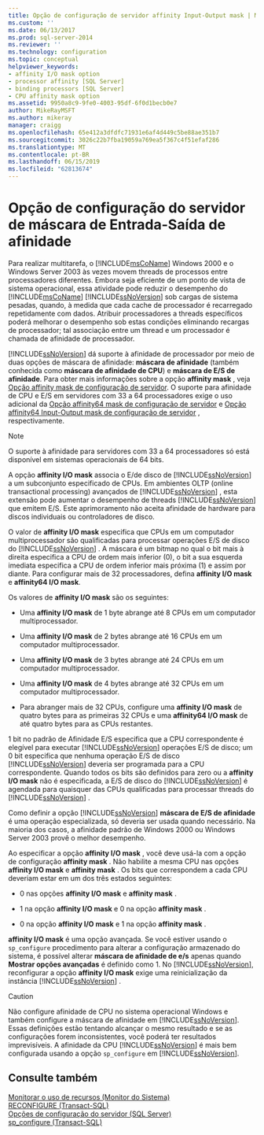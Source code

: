 ```yaml
---
title: Opção de configuração de servidor affinity Input-Output mask | Microsoft Docs
ms.custom: ''
ms.date: 06/13/2017
ms.prod: sql-server-2014
ms.reviewer: ''
ms.technology: configuration
ms.topic: conceptual
helpviewer_keywords:
- affinity I/O mask option
- processor affinity [SQL Server]
- binding processors [SQL Server]
- CPU affinity mask option
ms.assetid: 9950a8c9-9fe0-4003-95df-6f0d1becb0e7
author: MikeRayMSFT
ms.author: mikeray
manager: craigg
ms.openlocfilehash: 65e412a3dfdfc71931e6af4d449c5be88ae351b7
ms.sourcegitcommit: 3026c22b7fba19059a769ea5f367c4f51efaf286
ms.translationtype: MT
ms.contentlocale: pt-BR
ms.lasthandoff: 06/15/2019
ms.locfileid: "62813674"
---
```

# <a name="affinity-input-output-mask-server-configuration-option"></a>Opção de configuração do servidor de máscara de Entrada-Saída de afinidade
  Para realizar multitarefa, o [!INCLUDE[msCoName](../../includes/msconame-md.md)] Windows 2000 e o Windows Server 2003 às vezes movem threads de processos entre processadores diferentes. Embora seja eficiente de um ponto de vista de sistema operacional, essa atividade pode reduzir o desempenho do [!INCLUDE[msCoName](../../includes/msconame-md.md)] [!INCLUDE[ssNoVersion](../../includes/ssnoversion-md.md)] sob cargas de sistema pesadas, quando, à medida que cada cache de processador é recarregado repetidamente com dados. Atribuir processadores a threads específicos poderá melhorar o desempenho sob estas condições eliminando recargas de processador; tal associação entre um thread e um processador é chamada de afinidade de processador.  
  
 [!INCLUDE[ssNoVersion](../../includes/ssnoversion-md.md)] dá suporte à afinidade de processador por meio de duas opções de máscara de afinidade: **máscara de afinidade** (também conhecida como **máscara de afinidade de CPU**) e **máscara de E/S de afinidade**. Para obter mais informações sobre a opção **affinity mask** , veja [Opção affinity mask de configuração de servidor](affinity-mask-server-configuration-option.md). O suporte para afinidade de CPU e E/S em servidores com 33 a 64 processadores exige o uso adicional da [Opção affinity64 mask de configuração de servidor](affinity64-mask-server-configuration-option.md) e [Opção affinity64 Input-Output mask de configuração de servidor](affinity64-input-output-mask-server-configuration-option.md) , respectivamente.  
  
> [!NOTE]  
>  O suporte à afinidade para servidores com 33 a 64 processadores só está disponível em sistemas operacionais de 64 bits.  
  
 A opção **affinity I/O mask** associa o E/de disco de [!INCLUDE[ssNoVersion](../../includes/ssnoversion-md.md)] a um subconjunto especificado de CPUs. Em ambientes OLTP (online transactional processing) avançados de [!INCLUDE[ssNoVersion](../../includes/ssnoversion-md.md)] , esta extensão pode aumentar o desempenho de threads [!INCLUDE[ssNoVersion](../../includes/ssnoversion-md.md)] que emitem E/S. Este aprimoramento não aceita afinidade de hardware para discos individuais ou controladores de disco.  
  
 O valor de **affinity I/O mask** especifica que CPUs em um computador multiprocessador são qualificadas para processar operações E/S de disco do [!INCLUDE[ssNoVersion](../../includes/ssnoversion-md.md)] . A máscara é um bitmap no qual o bit mais à direita especifica a CPU de ordem mais inferior (0), o bit a sua esquerda imediata especifica a CPU de ordem inferior mais próxima (1) e assim por diante. Para configurar mais de 32 processadores, defina **affinity I/O mask** e **affinity64 I/O mask**.  
  
 Os valores de **affinity I/O mask** são os seguintes:  
  
-   Uma **affinity I/O mask** de 1 byte abrange até 8 CPUs em um computador multiprocessador.  
  
-   Uma **affinity I/O mask** de 2 bytes abrange até 16 CPUs em um computador multiprocessador.  
  
-   Uma **affinity I/O mask** de 3 bytes abrange até 24 CPUs em um computador multiprocessador.  
  
-   Uma **affinity I/O mask** de 4 bytes abrange até 32 CPUs em um computador multiprocessador.  
  
-   Para abranger mais de 32 CPUs, configure uma **affinity I/O mask** de quatro bytes para as primeiras 32 CPUs e uma **affinity64 I/O mask** de até quatro bytes para as CPUs restantes.  
  
 1 bit no padrão de Afinidade E/S especifica que a CPU correspondente é elegível para executar [!INCLUDE[ssNoVersion](../../includes/ssnoversion-md.md)] operações E/S de disco; um 0 bit especifica que nenhuma operação E/S de disco [!INCLUDE[ssNoVersion](../../includes/ssnoversion-md.md)] deveria ser programada para a CPU correspondente. Quando todos os bits são definidos para zero ou a **affinity I/O mask** não é especificada, a E/S de disco do [!INCLUDE[ssNoVersion](../../includes/ssnoversion-md.md)] é agendada para quaisquer das CPUs qualificadas para processar threads do [!INCLUDE[ssNoVersion](../../includes/ssnoversion-md.md)] .  
  
 Como definir a opção [!INCLUDE[ssNoVersion](../../includes/ssnoversion-md.md)] **máscara de E/S de afinidade** é uma operação especializada, só deveria ser usada quando necessário. Na maioria dos casos, a afinidade padrão de Windows 2000 ou Windows Server 2003 provê o melhor desempenho.  
  
 Ao especificar a opção **affinity I/O mask** , você deve usá-la com a opção de configuração **affinity mask** . Não habilite a mesma CPU nas opções **affinity I/O mask** e **affinity mask** . Os bits que correspondem a cada CPU deveriam estar em um dos três estados seguintes:  
  
-   0 nas opções **affinity I/O mask** e **affinity mask** .  
  
-   1 na opção **affinity I/O mask** e 0 na opção **affinity mask** .  
  
-   0 na opção **affinity I/O mask** e 1 na opção **affinity mask** .  
  
 **affinity I/O mask** é uma opção avançada. Se você estiver usando o `sp_configure` procedimento para alterar a configuração armazenado do sistema, é possível alterar **máscara de afinidade de e/s** apenas quando **Mostrar opções avançadas** é definido como 1. No [!INCLUDE[ssNoVersion](../../includes/ssnoversion-md.md)], reconfigurar a opção **affinity I/O mask** exige uma reinicialização da instância [!INCLUDE[ssNoVersion](../../includes/ssnoversion-md.md)] .  
  
> [!CAUTION]  
>  Não configure afinidade de CPU no sistema operacional Windows e também configure a máscara de afinidade em [!INCLUDE[ssNoVersion](../../includes/ssnoversion-md.md)]. Essas definições estão tentando alcançar o mesmo resultado e se as configurações forem inconsistentes, você poderá ter resultados imprevisíveis. A afinidade da CPU [!INCLUDE[ssNoVersion](../../includes/ssnoversion-md.md)] é mais bem configurada usando a opção `sp_configure` em [!INCLUDE[ssNoVersion](../../includes/ssnoversion-md.md)].  
  
## <a name="see-also"></a>Consulte também  
 [Monitorar o uso de recursos &#40;Monitor do Sistema&#41;](../../relational-databases/performance-monitor/monitor-resource-usage-system-monitor.md)   
 [RECONFIGURE &#40;Transact-SQL&#41;](/sql/t-sql/language-elements/reconfigure-transact-sql)   
 [Opções de configuração do servidor &#40;SQL Server&#41;](server-configuration-options-sql-server.md)   
 [sp_configure &#40;Transact-SQL&#41;](/sql/relational-databases/system-stored-procedures/sp-configure-transact-sql)  
  
  

